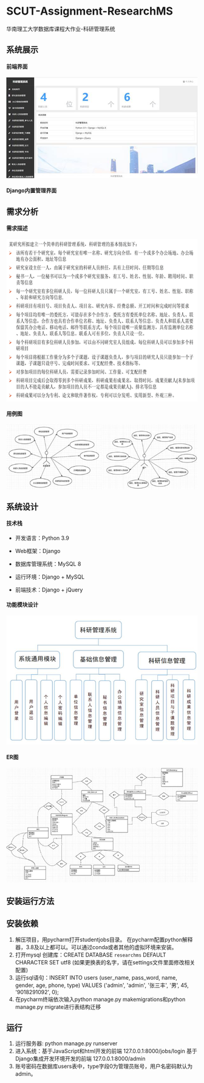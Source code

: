 # SCUT-Assignment-ResearchMS
华南理工大学数据库课程大作业-科研管理系统

## 系统展示

#### 前端界面

![img](assets/clip_image002-1709956649305-15.jpg)

#### Django内置管理界面





## 需求分析

#### 需求描述

<img src="assets/clip_image002.gif" alt="img" style="zoom:80%;" />

#### 用例图

<div style="display: flex;">
  <img src="assets/clip_image002.jpg" style="width: 50%;" />
  <img src="assets/clip_image002-1709955939382-3.jpg" style="width: 50%;" />
</div>



## 系统设计

#### 技术栈

- 开发语言：Python 3.9

- Web框架：Django

- 数据库管理系统：MySQL 8

- 运行环境：Django + MySQL

- 前端技术：Django + jQuery

#### 功能模块设计

<img src="assets/clip_image002-1709956033720-5.jpg" alt="img" style="zoom:80%;" />

#### ER图

![img](assets/clip_image002-1709956146217-7.jpg)

## 安装运行方法

## 安装依赖

1. 解压项目，用pycharm打开studentjobs目录。 在pycharm配置python解释器，3.8及以上都可以。可以通过conda或者其他的虚拟环境来安装。
2. 打开mysql 创建库：CREATE DATABASE `researchms` DEFAULT CHARACTER SET utf8 (如果更换表的名字，请在settings文件里面修改相关配置)
3. 运行sql语句：INSERT INTO users (user_name, pass_word, name, gender, age, phone, type) VALUES ('admin', 'admin', '张三丰', '男', 45, '9018291092', 0);
4. 在pycharm终端依次输入python manage.py makemigrations和python manage.py migrate进行表结构迁移

## 运行

1. 运行服务器: python manage.py runserver
2. 进入系统：基于JavaScript和html开发的前端 127.0.0.1:8000/jobs/login
	基于Django集成开发环境开发的前端  127.0.0.1:8000/admin
3. 账号密码在数据库users表中，type字段0为管理员账号，用户名密码默认为admin。
